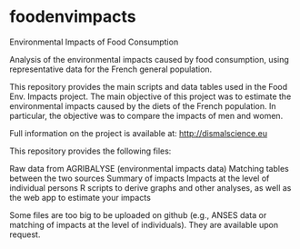 # foodenvimpacts
Environmental Impacts of Food Consumption

Analysis of the environmental impacts caused by food consumption, using representative data for the French general population. 

This repository provides the main scripts and data tables used in the Food Env. Impacts project. The main objective of this project was to estimate the environmental impacts caused by the diets of the French population. In particular, the objective was to compare the impacts of men and women. 

Full information on the project is available at: http://dismalscience.eu

This repository provides the following files:

Raw data from AGRIBALYSE (environmental impacts data)
Matching tables between the two sources
Summary of impacts
Impacts at the level of individual persons
R scripts to derive graphs and other analyses, as well as the web app to estimate your impacts

Some files are too big to be uploaded on github (e.g., ANSES data or matching of impacts at the level of individuals). They are available upon request. 
